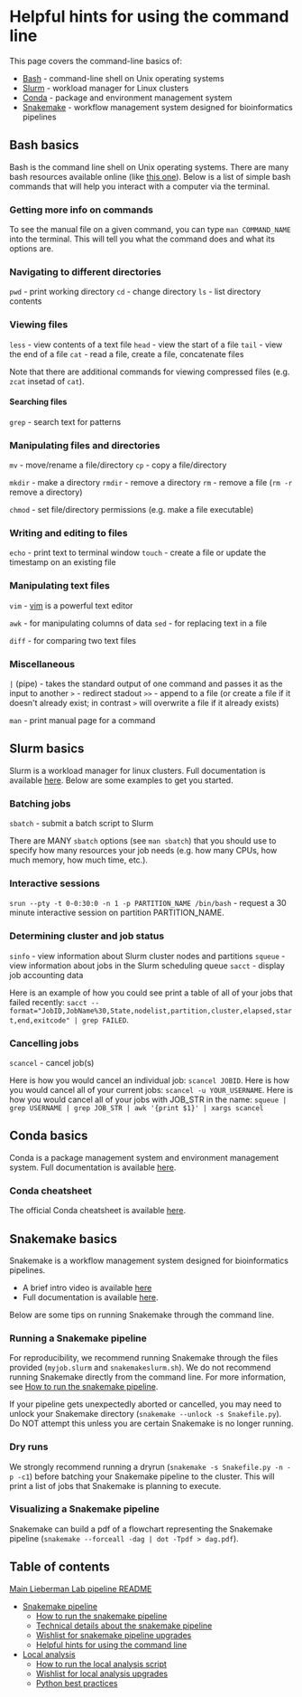 # Helpful hints for using the command line

This page covers the command-line basics of:
* [Bash](#bash-basics) - command-line shell on Unix operating systems
* [Slurm](#Slurm-basics) - workload manager for Linux clusters
* [Conda](#Conda-basics) - package and environment management system
* [Snakemake](#Snakemake-basics) - workflow management system designed for bioinformatics pipelines


## Bash basics

Bash is the command line shell on Unix operating systems. There are many bash resources available online (like [this one](https://wizardzines.com/zines/bite-size-command-line/)). Below is a list of simple bash commands that will help you interact with a computer via the terminal.


### Getting more info on commands

To see the manual file on a given command, you can type `man COMMAND_NAME` into the terminal. This will tell you what the command does and what its options are.

### Navigating to different directories

`pwd` - print working directory
`cd` - change directory 
`ls` - list directory contents

### Viewing files

`less` - view contents of a text file
`head` - view the start of a file 
`tail` - view the end of a file
`cat` - read a file, create a file, concatenate files

Note that there are additional commands for viewing compressed files (e.g. `zcat` insetad of `cat`).

#### Searching files

`grep` - search text for patterns

### Manipulating files and directories

`mv` - move/rename a file/directory
`cp` - copy a file/directory 

`mkdir` - make a directory
`rmdir` - remove a directory
`rm` - remove a file (`rm -r` remove a directory)

`chmod` - set file/directory permissions (e.g. make a file executable)

### Writing and editing to files

`echo` - print text to terminal window
`touch` - create a file or update the timestamp on an existing file

### Manipulating text files

`vim` - [vim](https://www.vim.org) is a powerful text editor

`awk` - for manipulating columns of data
`sed` - for replacing text in a file

`diff` - for comparing two text files

### Miscellaneous

`|` (pipe) - takes the standard output of one command and passes it as the input to another
`>` - redirect stadout
`>>` - append to a file (or create a file if it doesn't already exist; in contrast `>` will overwrite a file if it already exists)

`man` - print manual page for a command



## Slurm basics

Slurm is a workload manager for linux clusters. Full documentation is available [here](https://slurm.schedmd.com/documentation.html). Below are some examples to get you started.

### Batching jobs

`sbatch` - submit a batch script to Slurm

There are MANY `sbatch` options (see `man sbatch`) that you should use to specify how many resources your job needs (e.g. how many CPUs, how much memory, how much time, etc.).

### Interactive sessions

`srun --pty -t 0-0:30:0 -n 1 -p PARTITION_NAME /bin/bash` - request a 30 minute interactive session on partition PARTITION_NAME.

### Determining cluster and job status

`sinfo` - view information about Slurm cluster nodes and partitions
`squeue` - view information about jobs in the Slurm scheduling queue
`sacct` - display job accounting data

Here is an example of how you could see print a table of all of your jobs that failed recently:
`sacct --format="JobID,JobName%30,State,nodelist,partition,cluster,elapsed,start,end,exitcode" | grep FAILED`.

### Cancelling jobs

`scancel` - cancel job(s)

Here is how you would cancel an individual job: `scancel JOBID`. 
Here is how you would cancel all of your current jobs: `scancel -u YOUR_USERNAME`.
Here is how you would cancel all of your jobs with JOB_STR in the name: `squeue | grep USERNAME | grep JOB_STR | awk '{print $1}' | xargs scancel`



## Conda basics

Conda is a package management system and environment management system. Full documentation is available [here](https://slurm.schedmd.com/documentation.html).

### Conda cheatsheet

The official Conda cheatsheet is available [here](https://conda.io/projects/conda/en/latest/user-guide/cheatsheet.html).



## Snakemake basics

Snakemake is a workflow management system designed for bioinformatics pipelines. 
* A brief intro video is available [here](https://www.youtube.com/watch?v=UOKxta3061g)
* Full documentation is available [here](https://snakemake.readthedocs.io/en/stable/).

Below are some tips on running Snakemake through the command line.

### Running a Snakemake pipeline

For reproducibility, we recommend running Snakemake through the files provided (`myjob.slurm` and `snakemakeslurm.sh`). We do not recommend running Snakemake directly from the command line. For more information, see [How to run the snakemake pipeline](readme_snake_run.md).

If your pipeline gets unexpectedly aborted or cancelled, you may need to unlock your Snakemake directory (`snakemake --unlock -s Snakefile.py`). Do NOT attempt this unless you are certain Snakemake is no longer running.

### Dry runs

We strongly recommend running a dryrun (`snakemake -s Snakefile.py -n -p -c1`) before batching your Snakemake pipeline to the cluster. This will print a list of jobs that Snakemake is planning to execute. 

### Visualizing a Snakemake pipeline

Snakemake can build a pdf of a flowchart representing the Snakemake pipeline (`snakemake --forceall -dag | dot -Tpdf > dag.pdf`). 



## Table of contents

[Main Lieberman Lab pipeline README](../README.md)
* [Snakemake pipeline](readme_snake_main.md)
	* [How to run the snakemake pipeline](readme_snake_run.md)
	* [Technical details about the snakemake pipeline](readme_snake_rules.md)
	* [Wishlist for snakemake pipeline upgrades](readme_snake_wishlist.md)
	* [Helpful hints for using the command line](readme_snake_basics.md)
* [Local analysis](readme_local_main.md)
	* [How to run the local analysis script](readme_local_run.md)
	* [Wishlist for local analysis upgrades](readme_local_wishlist.md)
	* [Python best practices](readme_local_best.md)
